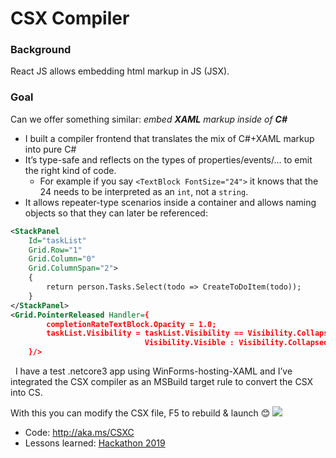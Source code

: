 # CSX Compiler

### Background
React JS allows embedding html markup in JS (JSX). 

### Goal
Can we offer something similar: _embed **XAML** markup inside of **C#**_


* I built a compiler frontend that translates the mix of C#+XAML markup into pure C#
* It’s type-safe and reflects on the types of properties/events/… to emit the right kind of code.
  * For example if you say `<TextBlock FontSize="24">` it knows that the 24 needs to be interpreted as an `int`, not a `string`.
* It allows repeater-type scenarios inside a container and allows naming objects so that they can later be referenced:
```xml
<StackPanel
    Id="taskList"
    Grid.Row="1"
    Grid.Column="0"
    Grid.ColumnSpan="2">
    {
        return person.Tasks.Select(todo => CreateToDoItem(todo));
    }
</StackPanel>
<Grid.PointerReleased Handler={
        completionRateTextBlock.Opacity = 1.0;
        taskList.Visibility = taskList.Visibility == Visibility.Collapsed ? 
                              Visibility.Visible : Visibility.Collapsed;
    }/>
```
 
I have a test .netcore3 app using WinForms-hosting-XAML and I’ve integrated the CSX compiler as an MSBuild target rule to convert the CSX into CS.

With this you can modify the CSX file, F5 to rebuild & launch 😊
<img src="https://86ugtq.bn.files.1drv.com/y4p91AmtwS3-09Z0wKSN8pcSgPSlO0cPXderh5TbOCsSdREmw6otutJkZgd7nEpQxH-hEXsps-LrS_TEZ9BQK2uCntKM7cIe7PsCMmEvAO5wk0N0_lfvEUpRDMdKKDVlOdqiZhGyO0UwYgRftyPhxIj4kVn3be3VGSr_H4-1LMoGlv_hOE88Ob2dVEhk9wdThiCouLUdEFu8dmePhFqyp3CEA/CSX-Demo.gif?download&psid=1"/>

* Code: http://aka.ms/CSXC
* Lessons learned: [Hackathon 2019](https://microsoft.sharepoint.com/teams/osg_core_dep/xaml/_layouts/OneNote.aspx?id=%2Fteams%2Fosg_core_dep%2Fxaml%2FShared%20Documents%2FUXP%20Scratch&wd=target%28asklar.one%7C0B30C42E-C4A9-4519-B2B1-EF7BC86A83D8%2FHackathon%202019%7C69B796EE-EAB5-4F77-938F-E21368E8325F%2F%29)
 

